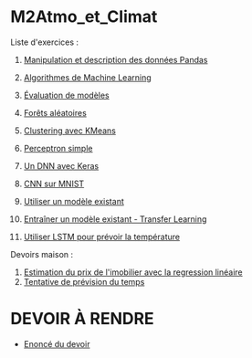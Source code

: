 # M2Atmo_et_Climat

Liste d'exercices :
1. [Manipulation et description des données Pandas](https://colab.research.google.com/github/lsteffenel/M2Atmo_et_Climat/blob/main/01-Manipulation%20et%20description%20des%20donnees.ipynb)
2. [Algorithmes de Machine Learning](https://colab.research.google.com/github/lsteffenel/M2Atmo_et_Climat/blob/main/02-Algorithmes%20de%20machine%20learning.ipynb)
3. [Évaluation de modèles](https://colab.research.google.com/github/lsteffenel/M2Atmo_et_Climat/blob/main/03-Evaluation%20des%20modeles.ipynb)
4. [Forêts aléatoires](https://colab.research.google.com/github/lsteffenel/M2Atmo_et_Climat/blob/main/04-Forets%20d'arbre%20aleatoire.ipynb)
5. [Clustering avec KMeans](https://colab.research.google.com/github/lsteffenel/M2Atmo_et_Climat/blob/main/05-Clustering%20-%20KMeans.ipynb)

6. [Perceptron simple](https://colab.research.google.com/github/lsteffenel/M2Atmo_et_Climat/blob/main/06-Simple-Perceptron.ipynb)

7. [Un DNN avec Keras](https://colab.research.google.com/github/lsteffenel/M2Atmo_et_Climat/blob/main/07-Introduction%20a%20Keras.ipynb)
8. [CNN sur MNIST](https://colab.research.google.com/github/lsteffenel/M2Atmo_et_Climat/blob/main/08-CNN-MNIST.ipynb)
9. [Utiliser un modèle existant](https://colab.research.google.com/github/lsteffenel/M2Atmo_et_Climat/blob/main/09-Utiliser_un_modele_existant.ipynb)
10. [Entraîner un modèle existant - Transfer Learning](https://colab.research.google.com/github/lsteffenel/M2Atmo_et_Climat/blob/main/10-Transfer_learning.ipynb)
11. [Utiliser LSTM pour prévoir la température](https://colab.research.google.com/github/lsteffenel/M2Atmo_et_Climat/blob/main/11-timeseries_weather_forecasting.ipynb)


Devoirs maison :
1. [Estimation du prix de l'imobilier avec la regression linéaire](https://colab.research.google.com/github/lsteffenel/M2Atmo_et_Climat/blob/main/Exo1-Regression_Prix_Immobilier.ipynb)
2. [Tentative de prévision du temps](https://colab.research.google.com/github/lsteffenel/M2Atmo_et_Climat/blob/main/Exo2-Regression_meteo.ipynb)

# DEVOIR À RENDRE
* [Enoncé du devoir](https://colab.research.google.com/github/lsteffenel/M2Atmo_et_Climat/blob/main/Devoir_2023.pdf)
   
